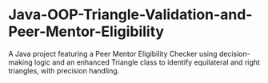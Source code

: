 # Java-OOP-Triangle-Validation-and-Peer-Mentor-Eligibility
A Java project featuring a Peer Mentor Eligibility Checker using decision-making logic and an enhanced Triangle class to identify equilateral and right triangles, with precision handling.
